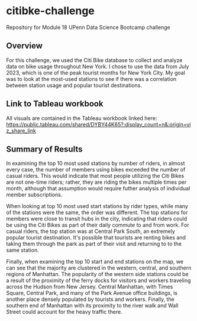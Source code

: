 # citibke-challenge
Repository for Module 18 UPenn Data Science Bootcamp challenge

## Overview
For this challenge, we used the Citi Bike database to collect and analyze data on bike usage throughout New York.  I chose to use the data from July 2023, which is one of the peak tourist months for New York City.  My goal was to look at the most-used stations to see if there was a correlation between station usage and popular tourist destinations.

## Link to Tableau workbook
All visuals are contained in the Tableau workbook linked here:  https://public.tableau.com/shared/DYBY44K65?:display_count=n&:origin=viz_share_link

## Summary of Results
In examining the top 10 most used stations by number of riders, in almost every case, the number of members using bikes exceeded the number of casual riders.  This would indicate that most people utilizing the Citi Bikes are not one-time riders; rather, they are riding the bikes multiple times per month, although that assumption would require futher analysis of individual member subscriptions.

When looking at top 10 most used start stations by rider types, while many of the stations were the same, the order was different.  The top stations for members were close to transit hubs in the city, indicating that riders could be using the Citi Bikes as part of their daily commute to and from work.  For casual riders, the top station was at Central Park South, an extremely popular tourist destination.  It's possible that tourists are renting bikes and taking them through the park as part of their visit and returning to to the same station.

Finally, when examining the top 10 start and end stations on the map, we can see that the majority are clustered in the western, central, and southern regions of Manhattan.  The popularity of the western side stations could be a result of the proximity of the ferry docks for visitors and workers traveling across the Hudson from New Jersey.  Central Manhattan, with Times Square, Central Park, and many of the Park Avenue office buildings, is another place densely populated by tourists and workers.  Finally, the southern end of Manhattan with its proximity to the river walk and Wall Street could account for the heavy traffic there.  